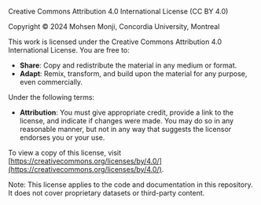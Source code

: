 Creative Commons Attribution 4.0 International License (CC BY 4.0)

Copyright © 2024 Mohsen Monji, Concordia University, Montreal

This work is licensed under the Creative Commons Attribution 4.0 International License. 
You are free to:

- **Share**: Copy and redistribute the material in any medium or format.
- **Adapt**: Remix, transform, and build upon the material for any purpose, even commercially.

Under the following terms:

- **Attribution**: You must give appropriate credit, provide a link to the license, and indicate if changes were made. You may do so in any reasonable manner, but not in any way that suggests the licensor endorses you or your use.

To view a copy of this license, visit [https://creativecommons.org/licenses/by/4.0/](https://creativecommons.org/licenses/by/4.0/).

Note: This license applies to the code and documentation in this repository. It does not cover proprietary datasets or third-party content.